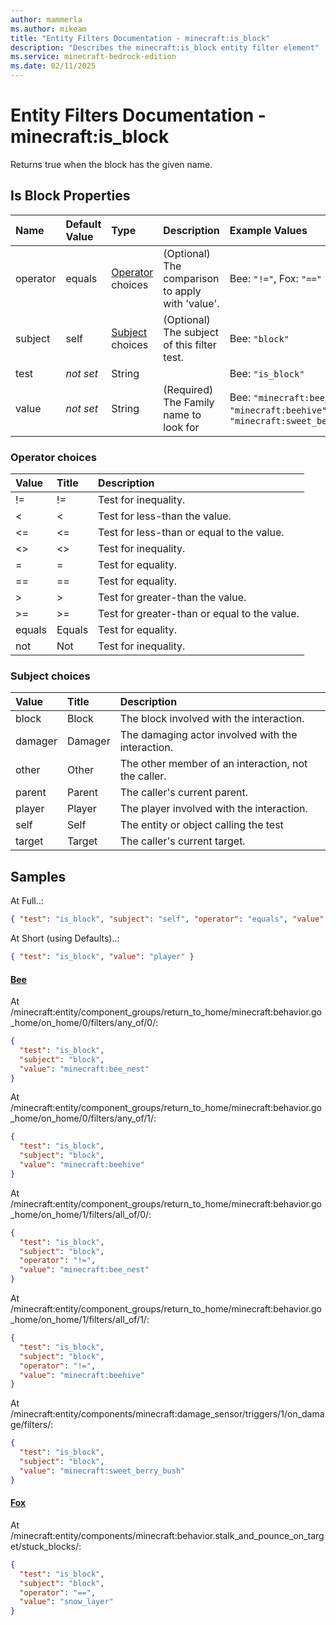 ```yaml
---
author: mammerla
ms.author: mikeam
title: "Entity Filters Documentation - minecraft:is_block"
description: "Describes the minecraft:is_block entity filter element"
ms.service: minecraft-bedrock-edition
ms.date: 02/11/2025 
---
```


# Entity Filters Documentation - minecraft:is_block

Returns true when the block has the given name.


## Is Block Properties

|Name       |Default Value |Type |Description |Example Values |
|:----------|:-------------|:----|:-----------|:------------- |
| operator | equals | [Operator](#operator-choices) choices | (Optional) The comparison to apply with 'value'. | Bee: `"!="`, Fox: `"=="` | 
| subject | self | [Subject](#subject-choices) choices | (Optional) The subject of this filter test. | Bee: `"block"` | 
| test | *not set* | String |  | Bee: `"is_block"` | 
| value | *not set* | String | (Required) The Family name to look for | Bee: `"minecraft:bee_nest"`, `"minecraft:beehive"`, `"minecraft:sweet_berry_bush"` | 

### Operator choices

|Value       |Title |Description |
|:-----------|:-----|:-----------|
| != | != | Test for inequality.|
| < | < | Test for less-than the value.|
| <= | <= | Test for less-than or equal to the value.|
| <> | <> | Test for inequality.|
| = | = | Test for equality.|
| == | == | Test for equality.|
| > | > | Test for greater-than the value.|
| >= | >= | Test for greater-than or equal to the value.|
| equals | Equals | Test for equality.|
| not | Not | Test for inequality.|

### Subject choices

|Value       |Title |Description |
|:-----------|:-----|:-----------|
| block | Block | The block involved with the interaction.|
| damager | Damager | The damaging actor involved with the interaction.|
| other | Other | The other member of an interaction, not the caller.|
| parent | Parent | The caller's current parent.|
| player | Player | The player involved with the interaction.|
| self | Self | The entity or object calling the test|
| target | Target | The caller's current target.|

## Samples

At Full..: 

```json
{ "test": "is_block", "subject": "self", "operator": "equals", "value": "player" }
```

At Short (using Defaults)..: 

```json
{ "test": "is_block", "value": "player" }
```

#### [Bee](https://github.com/Mojang/bedrock-samples/tree/preview/behavior_pack/entities/bee.json)

At /minecraft:entity/component_groups/return_to_home/minecraft:behavior.go_home/on_home/0/filters/any_of/0/: 

```json
{
  "test": "is_block",
  "subject": "block",
  "value": "minecraft:bee_nest"
}
```

At /minecraft:entity/component_groups/return_to_home/minecraft:behavior.go_home/on_home/0/filters/any_of/1/: 

```json
{
  "test": "is_block",
  "subject": "block",
  "value": "minecraft:beehive"
}
```

At /minecraft:entity/component_groups/return_to_home/minecraft:behavior.go_home/on_home/1/filters/all_of/0/: 

```json
{
  "test": "is_block",
  "subject": "block",
  "operator": "!=",
  "value": "minecraft:bee_nest"
}
```

At /minecraft:entity/component_groups/return_to_home/minecraft:behavior.go_home/on_home/1/filters/all_of/1/: 

```json
{
  "test": "is_block",
  "subject": "block",
  "operator": "!=",
  "value": "minecraft:beehive"
}
```

At /minecraft:entity/components/minecraft:damage_sensor/triggers/1/on_damage/filters/: 

```json
{
  "test": "is_block",
  "subject": "block",
  "value": "minecraft:sweet_berry_bush"
}
```

#### [Fox](https://github.com/Mojang/bedrock-samples/tree/preview/behavior_pack/entities/fox.json)

At /minecraft:entity/components/minecraft:behavior.stalk_and_pounce_on_target/stuck_blocks/: 

```json
{
  "test": "is_block",
  "subject": "block",
  "operator": "==",
  "value": "snow_layer"
}
```
